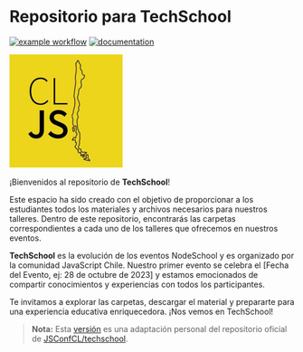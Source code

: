 # Repositorio para TechSchool

[![example workflow](https://github.com/fralfaro/techschool/actions/workflows/documentation.yml/badge.svg)](https://github.com/fralfaro/techschool/actions)
[![documentation](https://img.shields.io/badge/📒-Website-yellow)](https://fralfaro.github.io/techschool/)

<img src="docs/images/cljs.jpg" alt="cljs" width="200">

¡Bienvenidos al repositorio de **TechSchool**!

Este espacio ha sido creado con el objetivo de proporcionar a los estudiantes todos los materiales y archivos necesarios para nuestros talleres. Dentro de este repositorio, encontrarás las carpetas correspondientes a cada uno de los talleres que ofrecemos en nuestros eventos.

**TechSchool** es la evolución de los eventos NodeSchool y es organizado por la comunidad JavaScript Chile. Nuestro primer evento se celebra el [Fecha del Evento, ej: 28 de octubre de 2023] y estamos emocionados de compartir conocimientos y experiencias con todos los participantes.

Te invitamos a explorar las carpetas, descargar el material y prepararte para una experiencia educativa enriquecedora. ¡Nos vemos en TechSchool!

> **Nota:** Esta [versión](https://github.com/fralfaro/techschool) es una adaptación personal del repositorio oficial de [JSConfCL/techschool](https://github.com/JSConfCL/techschool).